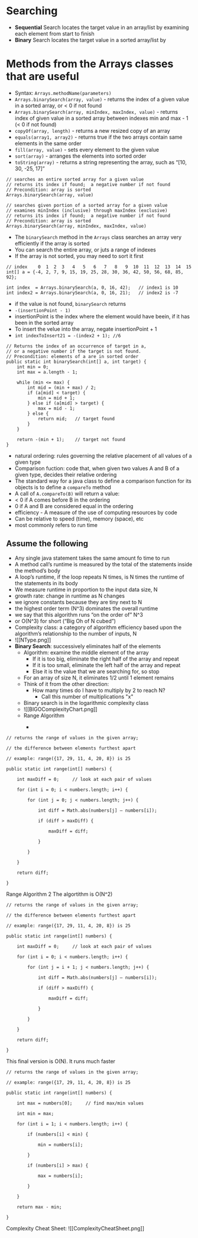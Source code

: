 # Searching

-   **Sequential** Search locates the target value in an array/list by examining each element from start to finish
-   **Binary** Search locates the target value in a sorted array/list by

# Methods from the Arrays classes that are useful

-   Syntax: `Arrays.methodName(parameters)`
-   `Arrays.binarySearch(array, value)` - returns the index of a given value in a sorted array, or < 0 if not found
-   `Arrays.binarySearch(array, minIndex, maxIndex, value)` - returns index of given value in a sorted array between indexes min and max - 1 (< 0 if not found)
-   `copyOf(array, length)` - returns a new resized copy of an array
-   `equals(array1, array2)` - returns true if the two arrays contain same elements in the same order
-   `fill(array, value)` - sets every element to the given value
-   `sort(array)` - arranges the elements into sorted order
-   `toString(array)` - returns a string representing the array, such as “[10, 30, -25, 17]”

```
// searches an entire sorted array for a given value
// returns its index if found;  a negative number if not found
// Precondition: array is sorted
Arrays.binarySearch(array, value)

// searches given portion of a sorted array for a given value
// examines minIndex (inclusive) through maxIndex (exclusive)
// returns its index if found;  a negative number if not found
// Precondition: array is sorted
Arrays.binarySearch(array, minIndex, maxIndex, value)
```

-   The `binarySearch` method in the `Arrays` class searches an array very efficiently if the array is sorted
-   You can search the entire array, or juts a range of indexes
-   If the array is not sorted, you may need to sort it first

```
// index    0  1  2  3   4   5   6   7   8   9  10  11  12  13  14  15
int[] a = {-4, 2, 7, 9, 15, 19, 25, 28, 30, 36, 42, 50, 56, 68, 85, 92};

int index  = Arrays.binarySearch(a, 0, 16, 42);   // index1 is 10
int index2 = Arrays.binarySearch(a, 0, 16, 21);   // index2 is -7
```

-   if the value is not found, `binarySearch` returns
-   `-(insertionPoint - 1)`
-   insertionPoint is the index where the element would have beein, if it has been in the sorted array
-   To insert the velue into the array, negate insertionPoint + 1
-   `int indexToInsert21 = -(index2 + 1); //6`

```
// Returns the index of an occurrence of target in a,
// or a negative number if the target is not found.
// Precondition: elements of a are in sorted order
public static int binarySearch(int[] a, int target) {
    int min = 0;
    int max = a.length - 1;

    while (min <= max) {
        int mid = (min + max) / 2;
        if (a[mid] < target) {
            min = mid + 1;
        } else if (a[mid] > target) {
            max = mid - 1;
        } else {
            return mid;   // target found
        }
    }

    return -(min + 1);    // target not found
}
```

-   natural ordering: rules governing the relative placement of all values of a given type
-   Comparison fuction: code that, when given two values A and B of a given type, decides their relative ordering
-   The standard way for a java class to define a comparison function for its objects is to define a `compareTo` method
-   A call of `A.compareTo(B)` will return a value:
-   < 0 if A comes before B in the ordering
-   0 if A and B are considered equal in the ordering
-   efficiency - A measure of the use of computing resources by code
-   Can be relative to speed (time), memory (space), etc
-   most commonly refers to run time

## Assume the following

-   Any single java statement takes the same amount fo time to run
-   A method call’s runtime is measured by the total of the statements inside the method’s body
-   A loop’s runtime, if the loop repeats N times, is N times the runtime of the statements in its body
-   We measure runtime in proportion to the input data size, N
-   growth rate: change in runtime as N changes
-   we ignore constants because they are tiny next to N
-   the highest order term (N^3) dominates the overall runtime
-   we say that this algorithm runs “on the order of” N^3
-   or O(N^3) for short (“Big Oh of N cubed”)
-   Complexity class: a category of algorithm efficiency based upon the algorithm’s relationship to the number of inputs, N
- ![[NType.png]]
- **Binary Search**: successively eliminates half of the elements
	- Algorithm: examine the middle element of the array
		- If it is too big, eliminate the right half of the array and repeat
		- If it is too small, eliminate the left half of the array and repeat
		- Else it is the value that we are searching for, so stop
	- For an array of size N, it eliminates 1/2 until 1 element remains
	- Think of it from the other direction:
		- How many times do I have to multiply by 2 to reach N?
			- Call this number of multiplications "x"
	- Binary search is in the logarithmic complexity class
	- ![[BIGOComplexityChart.png]]
	- Range Algorithm
		- ```
```
// returns the range of values in the given array;

// the difference between elements furthest apart

// example: range({17, 29, 11, 4, 20, 8}) is 25

public static int range(int[] numbers) {

    int maxDiff = 0;     // look at each pair of values

    for (int i = 0; i < numbers.length; i++) {

        for (int j = 0; j < numbers.length; j++) {

            int diff = Math.abs(numbers[j] – numbers[i]);

            if (diff > maxDiff) {

                maxDiff = diff;

            }

        }

    }

    return diff;

}
```
Range Algorithm 2
The algortithm is O(N^2)
```
// returns the range of values in the given array;

// the difference between elements furthest apart

// example: range({17, 29, 11, 4, 20, 8}) is 25

public static int range(int[] numbers) {

    int maxDiff = 0;     // look at each pair of values

    for (int i = 0; i < numbers.length; i++) {

        for (int j = i + 1; j < numbers.length; j++) {

            int diff = Math.abs(numbers[j] – numbers[i]);

            if (diff > maxDiff) {

                maxDiff = diff;

            }

        }

    }

    return diff;

}
```
This final version is O(N). It runs much faster
```
// returns the range of values in the given array;

// example: range({17, 29, 11, 4, 20, 8}) is 25

public static int range(int[] numbers) {

    int max = numbers[0];     // find max/min values

    int min = max;

    for (int i = 1; i < numbers.length; i++) {

        if (numbers[i] < min) {

            min = numbers[i];

        }

        if (numbers[i] > max) {

            max = numbers[i];

        }

    }

    return max - min;

}
```
Complexity Cheat Sheet:
![[ComplexityCheatSheet.png]]
